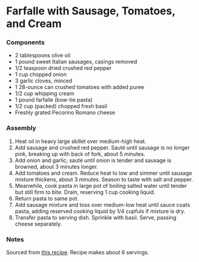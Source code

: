 # Farfalle with Sausage, Tomatoes, and Cream

### Components

* 2 tablespoons olive oil
* 1 pound sweet Italian sausages, casings removed
* 1/2 teaspoon dried crushed red pepper
* 1 cup chopped onion
* 3 garlic cloves, minced
* 1 28-ounce can crushed tomatoes with added puree
* 1/2 cup whipping cream
* 1 pound farfalle (bow-tie pasta)
* 1/2 cup (packed) chopped fresh basil
* Freshly grated Pecorino Romano cheese

### Assembly

1. Heat oil in heavy large skillet over medium-high heat.
2. Add sausage and crushed red pepper. Sauté until sausage is no longer pink, breaking up with back of fork, about 5 minutes.
3. Add onion and garlic; sauté until onion is tender and sausage is browned, about 3 minutes longer.
4. Add tomatoes and cream. Reduce heat to low and simmer until sausage mixture thickens, about 3 minutes. Season to taste with salt and pepper.
5. Meanwhile, cook pasta in large pot of boiling salted water until tender but still firm to bite. Drain, reserving 1 cup cooking liquid.
6. Return pasta to same pot.
7. Add sausage mixture and toss over medium-low heat until sauce coats pasta, adding reserved cooking liquid by 1/4 cupfuls if mixture is dry.
8. Transfer pasta to serving dish. Sprinkle with basil. Serve, passing cheese separately.

### Notes

Sourced from [this recipe](https://www.epicurious.com/recipes/food/views/farfalle-with-sausage-tomatoes-and-cream-233707).
Recipe makes about 6 servings.
